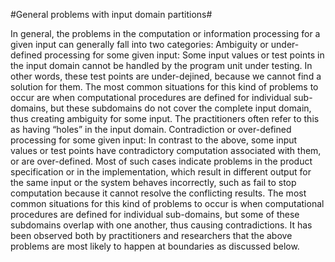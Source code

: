 #General problems with input domain partitions#

In general, the problems in the computation or information processing for a given input can 
generally fall into two categories:
Ambiguity or under-defined processing for some given input: Some input values or
test points in the input domain cannot be handled by the program unit under testing.
In other words, these test points are under-dejined, because we cannot find a solution
for them. The most common situations for this kind of problems to occur are when
computational procedures are defined for individual sub-domains, but these subdomains
do not cover the complete input domain, thus creating ambiguity for some
input. The practitioners often refer to this as having “holes” in the input domain.
Contradiction or over-defined processing for some given input: In contrast to the
above, some input values or test points have contradictory computation associated
with them, or are over-defined. Most of such cases indicate problems in the product
specification or in the implementation, which result in different output for the same
input or the system behaves incorrectly, such as fail to stop computation because
it cannot resolve the conflicting results. The most common situations for this kind
of problems to occur is when computational procedures are defined for individual
sub-domains, but some of these subdomains overlap with one another, thus causing
contradictions.
It has been observed both by practitioners and researchers that the above problems are
most likely to happen at boundaries as discussed below.
